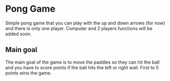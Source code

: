 # Pong Game
Simple pong game that you can play with the up and down arrows (for now) and there is only one player.
Computer and 2 players functions will be added soon.

## Main goal
The main goal of the game is to move the paddles so they can hit the ball 
and you have to score points if the ball hits the left or right wall. First to 5 points wins the game.
